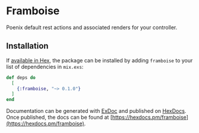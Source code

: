 # Framboise

Poenix default rest actions and associated renders for your controller.

## Installation

If [available in Hex](https://hex.pm/docs/publish), the package can be installed
by adding `framboise` to your list of dependencies in `mix.exs`:

```elixir
def deps do
  [
    {:framboise, "~> 0.1.0"}
  ]
end
```

Documentation can be generated with [ExDoc](https://github.com/elixir-lang/ex_doc)
and published on [HexDocs](https://hexdocs.pm). Once published, the docs can
be found at [https://hexdocs.pm/framboise](https://hexdocs.pm/framboise).

